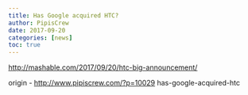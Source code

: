 ```yaml
---
title: Has Google acquired HTC?
author: PipisCrew
date: 2017-09-20
categories: [news]
toc: true
---
```


http://mashable.com/2017/09/20/htc-big-announcement/

origin - http://www.pipiscrew.com/?p=10029 has-google-acquired-htc